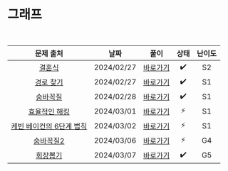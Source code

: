 # 그래프

<br>

|                            문제 출처                             |    날짜    |          풀이          | 상태 | 난이도 |
| :--------------------------------------------------------------: | :--------: | :--------------------: | :--: | :----: |
|          [결혼식](https://www.acmicpc.net/problem/5567)          | 2024/02/27 | [바로가기](./5567.js)  |  ✔️  |   S2   |
|        [경로 찾기](https://www.acmicpc.net/problem/11403)        | 2024/02/27 | [바로가기](./11403.js) |  ✔️  |   S1   |
|         [숨바꼭질](https://www.acmicpc.net/problem/6118)         | 2024/02/28 | [바로가기](./6118.js)  |  ✔️  |   S1   |
|      [효율적인 해킹](https://www.acmicpc.net/problem/1325)       | 2024/03/01 | [바로가기](./1325.js)  |  ⚡  |   S1   |
| [케빈 베이컨의 6단계 법칙](https://www.acmicpc.net/problem/1389) | 2024/03/02 | [바로가기](./1389.js)  |  ⚡  |   S1   |
|        [숨바꼭질2](https://www.acmicpc.net/problem/12851)        | 2024/03/06 | [바로가기](./12851.js) |  ⚡  |   G4   |
|         [회장뽑기](https://www.acmicpc.net/problem/2660)         | 2024/03/07 | [바로가기](./2660.js)  |  ✔️  |   G5   |
